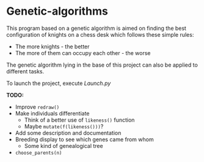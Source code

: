 Genetic-algorithms
==================
This program based on a genetic algorithm is aimed on finding the best configuration of knights on a chess desk which follows these simple rules:
- The more knights - the better
- The more of them can occupy each other - the worse

The genetic algorithm lying in the base of this project can also be applied to different tasks.

To launch the project, execute _Launch.py_

**TODO:**
- Improve `redraw()`
- Make individuals differentiate
  * Think of a better use of `likeness()` function
  * Maybe `mutate(f(likeness()))`?
- Add some description and documentation
- Breeding display to see which genes came from whom
  * Some kind of genealogical tree
- `choose_parents(n)`
